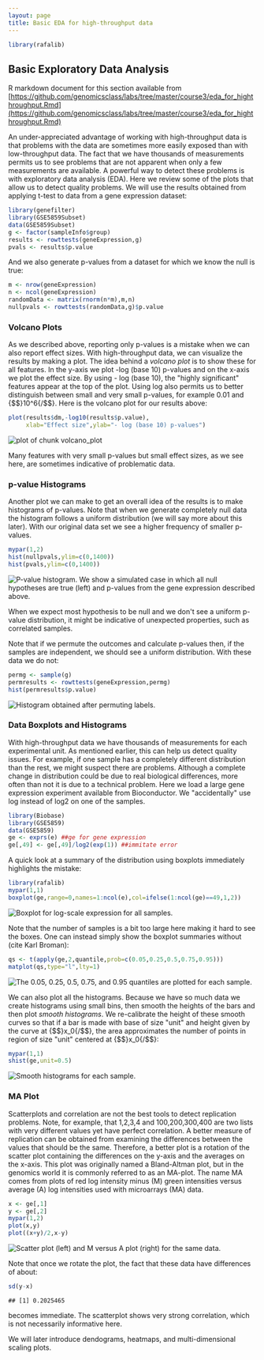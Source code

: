 ```yaml
---
layout: page
title: Basic EDA for high-throughput data
---
```





```r
library(rafalib)
```

## Basic Exploratory Data Analysis 

R markdown document for this section available from [https://github.com/genomicsclass/labs/tree/master/course3/eda_for_highthroughput.Rmd](https://github.com/genomicsclass/labs/tree/master/course3/eda_for_highthroughput.Rmd)

An under-appreciated advantage of working with high-throughput data is that problems with the data are sometimes more easily exposed than with low-throughput data. The fact that we have thousands of measurements permits us to see problems that are not apparent when only a few measurements are available. A powerful way to detect these problems is with exploratory data analysis (EDA). Here we review some of the plots that allow us to detect quality problems.
We will use the results obtained from applying t-test to data from a gene expression dataset:


```r
library(genefilter)
library(GSE5859Subset)
data(GSE5859Subset)
g <- factor(sampleInfo$group)
results <- rowttests(geneExpression,g)
pvals <- results$p.value
```

And we also generate p-values from a dataset for which we know the null is true:


```r
m <- nrow(geneExpression)
n <- ncol(geneExpression)
randomData <- matrix(rnorm(n*m),m,n)
nullpvals <- rowttests(randomData,g)$p.value
```

### Volcano Plots

As we described above, reporting only p-values is a mistake when we can also report effect sizes. With high-throughput data, we can visualize the results by making a plot. The idea behind a _volcano plot_ is to show these for all features. In the y-axis we plot -log (base 10) p-values and on the x-axis we plot the effect size. By using - log (base 10), the "highly significant" features appear at the top of the plot. Using log also permits us to better distinguish between small and very small p-values, for example 0.01 and {$$}10^6{/$$}.  Here is the volcano plot for our results above:


```r
plot(results$dm,-log10(results$p.value),
     xlab="Effect size",ylab="- log (base 10) p-values")
```

<img src="images/R/eda_for_highthroughput-tmp-volcano_plot-1.png" title="plot of chunk volcano_plot" alt="plot of chunk volcano_plot"  />

Many features with very small p-values but small effect sizes, as we see here, are sometimes indicative of problematic data.

### p-value Histograms

Another plot we can make to get an overall idea of the results is to make histograms of p-values. Note that when we generate completely null data the histogram follows a uniform distribution (we will say more about this later). With our original data set we see a higher frequency of smaller p-values. 


```r
mypar(1,2)
hist(nullpvals,ylim=c(0,1400))
hist(pvals,ylim=c(0,1400))
```

![P-value histogram. We show a simulated case in which all null hypotheses are true (left) and p-values from the gene expression described above.](images/R/eda_for_highthroughput-tmp-pval-hist-1.png) 

When we expect most hypothesis to be null and we don't see a uniform p-value distribution, it might be indicative of unexpected properties, such as correlated samples. 

Note that if we permute the outcomes and calculate p-values then, if the samples are independent, we should see a uniform distribution. With these data we do not:


```r
permg <- sample(g)
permresults <- rowttests(geneExpression,permg)
hist(permresults$p.value)
```

![Histogram obtained after permuting labels.](images/R/eda_for_highthroughput-tmp-pval-hist2-1.png) 

### Data Boxplots and Histograms

With high-throughput data we have thousands of measurements for each experimental unit. As mentioned earlier, this can help us detect quality issues. For example, if one sample has a completely different distribution than the rest, we might suspect there are problems. Although a complete change in distribution could be due to real biological differences, more often than not it is due to a technical problem. Here we load a large gene expression experiment available from Bioconductor. We "accidentally" use log instead of log2 on one of the samples.


```r
library(Biobase)
library(GSE5859) 
data(GSE5859) 
ge <- exprs(e) ##ge for gene expression
ge[,49] <- ge[,49]/log2(exp(1)) ##immitate error
```

A quick look at a summary of the distribution using boxplots immediately highlights the mistake:


```r
library(rafalib)
mypar(1,1)
boxplot(ge,range=0,names=1:ncol(e),col=ifelse(1:ncol(ge)==49,1,2))
```

![Boxplot for log-scale expression for all samples.](images/R/eda_for_highthroughput-tmp-boxplots-1.png) 

Note that the number of samples is a bit too large here making it hard to see the boxes. One can instead simply show the boxplot summaries without (cite Karl Broman):


```r
qs <- t(apply(ge,2,quantile,prob=c(0.05,0.25,0.5,0.75,0.95)))
matplot(qs,type="l",lty=1)
```

![The 0.05, 0.25, 0.5, 0.75, and 0.95 quantiles are plotted for each sample.](images/R/eda_for_highthroughput-tmp-kaboxplot-1.png) 

We can also plot all the histograms. Because we have so much data we create histograms using small bins, then smooth the heights of the bars and then plot _smooth histograms_. We re-calibrate the height of these smooth curves so that if a bar is made with base of size "unit" and height given by the curve at {$$}x_0{/$$}, the area approximates the number of points in region of size "unit" centered at {$$}x_0{/$$}:


```r
mypar(1,1)
shist(ge,unit=0.5)
```

![Smooth histograms for each sample.](images/R/eda_for_highthroughput-tmp-shist-1.png) 

### MA Plot

Scatterplots and correlation are not the best tools to detect replication problems. Note, for example, that 1,2,3,4 and 100,200,300,400 are two lists with very different values yet have perfect correlation. A better measure of replication can be obtained from examining the differences between the values that should be the same. Therefore, a better plot is a rotation of the scatter plot containing the differences on the y-axis and the averages on the x-axis. This plot was originally named a Bland-Altman plot, but in the genomics world it is commonly referred to as an MA-plot. The name MA comes from plots of red log intensity minus (M) green intensities versus average (A) log intensities used with microarrays (MA) data.


```r
x <- ge[,1]
y <- ge[,2]
mypar(1,2)
plot(x,y)
plot((x+y)/2,x-y)
```

![Scatter plot (left) and M versus A plot (right) for the same data.](images/R/eda_for_highthroughput-tmp-maplot-1.png) 

Note that once we rotate the plot, the fact that these data have differences of about:


```r
sd(y-x)
```

```
## [1] 0.2025465
```

becomes immediate. The scatterplot shows very strong correlation, which is not necessarily informative here.

We will later introduce dendograms, heatmaps, and multi-dimensional scaling plots.

